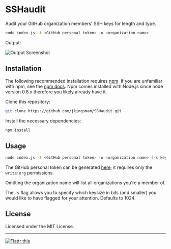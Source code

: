 # SSHaudit

Audit your GitHub organization members' SSH keys for length and type.

```bash
node index.js -t <GitHub personal token> -o <organization name>
```

Output:

![Output Screenshot](https://raw.githubusercontent.com/jkingsman/SSHaudit/master/screenshot.png)

## Installation
The following recommended installation requires [npm](https://npmjs.org/). If you are unfamiliar with npm, see the [npm docs](https://npmjs.org/doc/). Npm comes installed with Node.js since node version 0.8.x therefore you likely already have it.

Clone this repository:

```bash
git clone https://github.com/jkingsman/SSHaudit.git
```

Install the necessary dependencies:

```bash
npm install
```

## Usage

```bash
node index.js -t <GitHub personal token> -o <organization name> [-s keysize]
```
The GitHub personal token can be generated [here](https://github.com/settings/tokens/new); it requires only the `write:org` permissions.

Omitting the organization name will list all organizations you're a member of.

The `-s` flag allows you to specify which keysize in bits (and smaller) you would like to have flagged for your attention. Defaults to 1024.

## License

Licensed under the MIT License.

***

[![Flattr this](http://api.flattr.com/button/flattr-badge-large.png)](https://flattr.com/submit/auto?user_id=jkingsman&url=https%3A%2F%2Fgithub.com%2Fjkingsman%2FSSHaudit)
